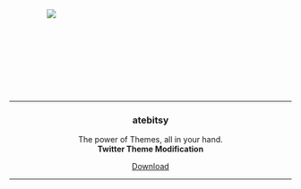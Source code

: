 <div align='center' style='width: 150px; height: 150px;'>
   <img src='https://i.imgur.com/Jl8X3DB.jpg' />
</div>

---

<div align='center'>
   <h3>atebitsy</h3>
   <p>
      The power of Themes, all in your hand.
      <br />
      <b>Twitter Theme Modification</b>
   </p>
       <a href='https://github.com/atebitsy/atebitsy/releases/latest/'>Download</a>
</div>

---


